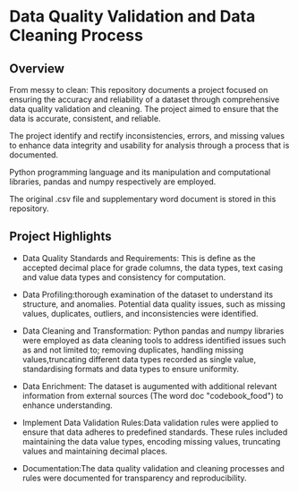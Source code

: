 # Data Quality Validation and Data Cleaning Process


## Overview

From messy to clean: This repository documents a project focused on ensuring the accuracy and reliability of a dataset through comprehensive data quality validation and cleaning. The project aimed to ensure that the data is accurate, consistent, and reliable. 

The project identify and rectify inconsistencies, errors, and missing values to enhance data integrity and usability for analysis through a process that is documented.

Python programming language and its manipulation and computational libraries, pandas and numpy respectively are employed.

The original .csv file and supplementary word document is stored in this repository.

## Project Highlights

- Data Quality Standards and Requirements: This is define as the accepted decimal place for grade columns, the data types, text casing and value data types and consistency for computation.

- Data Profiling:thorough examination of the dataset to understand its structure, and anomalies. Potential data quality issues, such as missing values, duplicates, outliers, and inconsistencies were identified.

- Data Cleaning and Transformation: Python pandas and numpy libraries were employed as data cleaning tools to address identified issues such as and not limited to; removing duplicates, handling missing values,truncating different data types recorded as single value, standardising formats and data types to ensure uniformity.

- Data Enrichment: The dataset is augumented with additional relevant information from external sources (The word doc "codebook_food") to enhance understanding. 

- Implement Data Validation Rules:Data validation rules were applied to ensure that data adheres to predefined standards.
These rules included maintaining the data value types, encoding missing values, truncating values and maintaining decimal places.

- Documentation:The data quality validation and cleaning processes and  rules were documented  for transparency and reproducibility.